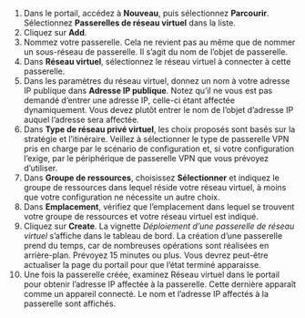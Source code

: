 1. Dans le portail, accédez à **Nouveau**, puis sélectionnez **Parcourir**. Sélectionnez **Passerelles de réseau virtuel** dans la liste.
2. Cliquez sur **Add**.
3. Nommez votre passerelle. Cela ne revient pas au même que de nommer un sous-réseau de passerelle. Il s’agit du nom de l’objet de passerelle. 
4. Dans **Réseau virtuel**, sélectionnez le réseau virtuel à connecter à cette passerelle.
5. Dans les paramètres du réseau virtuel, donnez un nom à votre adresse IP publique dans **Adresse IP publique**. Notez qu’il ne vous est pas demandé d’entrer une adresse IP, celle-ci étant affectée dynamiquement. Vous devez plutôt entrer le nom de l’objet d’adresse IP auquel l’adresse sera affectée. 
6. Dans **Type de réseau privé virtuel**, les choix proposés sont basés sur la stratégie et l’itinéraire. Veillez à sélectionner le type de passerelle VPN pris en charge par le scénario de configuration et, si votre configuration l’exige, par le périphérique de passerelle VPN que vous prévoyez d’utiliser.
7. Dans **Groupe de ressources**, choisissez **Sélectionner** et indiquez le groupe de ressources dans lequel réside votre réseau virtuel, à moins que votre configuration ne nécessite un autre choix.
8. Dans **Emplacement**, vérifiez que l’emplacement dans lequel se trouvent votre groupe de ressources et votre réseau virtuel est indiqué.
9. Cliquez sur **Create**. La vignette *Déploiement d’une passerelle de réseau virtuel* s’affiche dans le tableau de bord. La création d’une passerelle prend du temps, car de nombreuses opérations sont réalisées en arrière-plan. Prévoyez 15 minutes ou plus. Vous devrez peut-être actualiser la page du portail pour que l’état terminé apparaisse.
10. Une fois la passerelle créée, examinez Réseau virtuel dans le portail pour obtenir l’adresse IP affectée à la passerelle. Cette dernière apparaît comme un appareil connecté. Le nom et l’adresse IP affectés à la passerelle sont affichés.

<!---HONumber=AcomDC_0114_2016-->